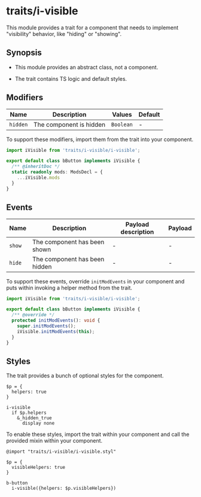# traits/i-visible

This module provides a trait for a component that needs to implement "visibility" behavior, like "hiding" or "showing".

## Synopsis

* This module provides an abstract class, not a component.

* The trait contains TS logic and default styles.

## Modifiers

| Name     | Description             | Values    | Default |
| -------- | ----------------------- | ----------| ------- |
| `hidden` | The component is hidden | `Boolean` | -       |

To support these modifiers, import them from the trait into your component.

```typescript
import iVisible from 'traits/i-visible/i-visible';

export default class bButton implements iVisible {
  /** @inheritDoc */
  static readonly mods: ModsDecl = {
    ...iVisible.mods
  }
}
```

## Events

| Name    | Description                   | Payload description | Payload |
| --------| ----------------------------- | --------------------| ------- |
| `show`  | The component has been shown  | -                   | -       |
| `hide`  | The component has been hidden | -                   | -       |

To support these events, override `initModEvents` in your component and puts within invoking a helper method from the trait.

```typescript
import iVisible from 'traits/i-visible/i-visible';

export default class bButton implements iVisible {
  /** @override */
  protected initModEvents(): void {
    super.initModEvents();
    iVisible.initModEvents(this);
  }
}
```

## Styles

The trait provides a bunch of optional styles for the component.

```stylus
$p = {
  helpers: true
}

i-visible
  if $p.helpers
    &_hidden_true
      display none
```

To enable these styles, import the trait within your component and call the provided mixin within your component.

```stylus
@import "traits/i-visible/i-visible.styl"

$p = {
  visibleHelpers: true
}

b-button
  i-visible({helpers: $p.visibleHelpers})
```
